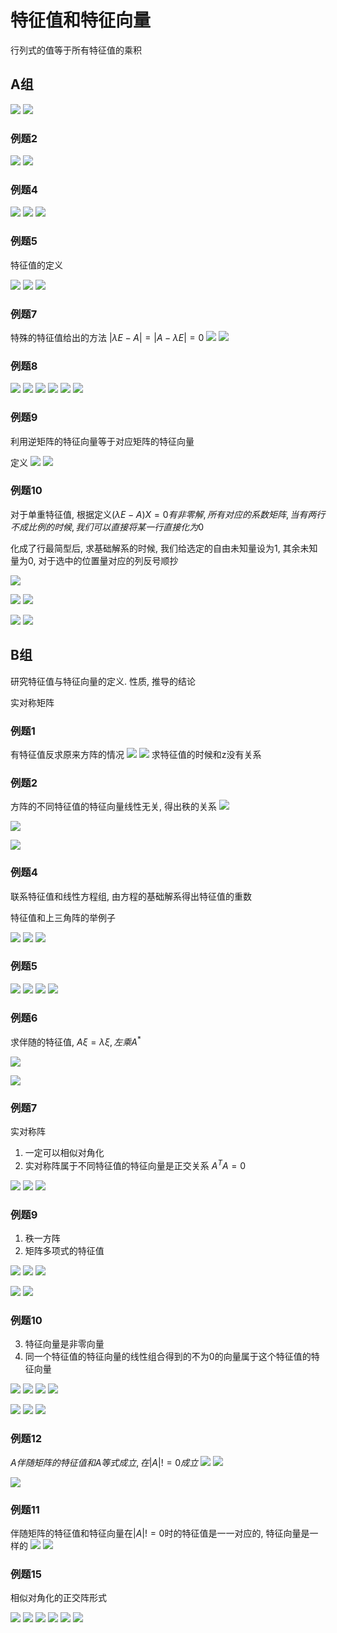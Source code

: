 # 特征值和特征向量

行列式的值等于所有特征值的乘积

## A组

![](7.特征值和特征向量-imgs/20201101225124.png)
![](7.特征值和特征向量-imgs/20201101225205.png)

### 例题2

![](7.特征值和特征向量-imgs/20201101225254.png)
![](7.特征值和特征向量-imgs/20201101225303.png)

### 例题4

![](7.特征值和特征向量-imgs/20201101225424.png)
![](7.特征值和特征向量-imgs/20201101225435.png)
![](7.特征值和特征向量-imgs/20201101225443.png)

### 例题5

特征值的定义

![](7.特征值和特征向量-imgs/20201101225720.png)
![](7.特征值和特征向量-imgs/20201101225750.png)
![](7.特征值和特征向量-imgs/20201101225759.png)

### 例题7

特殊的特征值给出的方法
$|\lambda E - A| = |A - \lambda E| = 0$
![](7.特征值和特征向量-imgs/20201101225908.png)
![](7.特征值和特征向量-imgs/20201101230019.png)

### 例题8

![](7.特征值和特征向量-imgs/20201101230040.png)
![](7.特征值和特征向量-imgs/20201101230103.png)
![](7.特征值和特征向量-imgs/20201101230118.png)
![](7.特征值和特征向量-imgs/20201101230126.png)
![](7.特征值和特征向量-imgs/20201101230453.png)
![](7.特征值和特征向量-imgs/20201101230501.png)

### 例题9

利用逆矩阵的特征向量等于对应矩阵的特征向量

定义
![](7.特征值和特征向量-imgs/20201101230843.png)
![](7.特征值和特征向量-imgs/20201101231102.png)

### 例题10

对于单重特征值, 根据定义$(\lambda E -A )X=0有非零解, 所有对应的系数矩阵, 当有两行不成比例的时候, 我们可以直接将某一行直接化为0$

化成了行最简型后, 求基础解系的时候, 我们给选定的自由未知量设为1, 其余未知量为0, 对于选中的位置量对应的列反号顺抄

![](7.特征值和特征向量-imgs/20201101231302.png)

![](7.特征值和特征向量-imgs/20201101231709.png)
![](7.特征值和特征向量-imgs/20201101231800.png)

![](7.特征值和特征向量-imgs/20201101232153.png)
![](7.特征值和特征向量-imgs/20201101232432.png)

## B组

研究特征值与特征向量的定义. 性质, 推导的结论

实对称矩阵

### 例题1

有特征值反求原来方阵的情况
![](7.特征值和特征向量-imgs/20201101233901.png)
![](7.特征值和特征向量-imgs/20201101233929.png)
求特征值的时候和z没有关系

### 例题2

方阵的不同特征值的特征向量线性无关, 得出秩的关系
![](7.特征值和特征向量-imgs/20201101234045.png)

![](7.特征值和特征向量-imgs/20201101234308.png)

![](7.特征值和特征向量-imgs/20201101234334.png)

### 例题4

联系特征值和线性方程组,
由方程的基础解系得出特征值的重数

特征值和上三角阵的举例子

![](7.特征值和特征向量-imgs/20201101234529.png)
![](7.特征值和特征向量-imgs/20201101234537.png)
![](7.特征值和特征向量-imgs/20201101235304.png)

### 例题5

![](7.特征值和特征向量-imgs/20201101235848.png)
![](7.特征值和特征向量-imgs/20201101235908.png)
![](7.特征值和特征向量-imgs/20201101235932.png)
![](7.特征值和特征向量-imgs/20201101235950.png)

### 例题6

求伴随的特征值, $A\xi = \lambda \xi, 左乘A^{*}$

![](7.特征值和特征向量-imgs/20201102210711.png)

![](7.特征值和特征向量-imgs/20201102223955.png)

### 例题7

实对称阵

1. 一定可以相似对角化
2. 实对称阵属于不同特征值的特征向量是正交关系 $A^{T}A=0$

![](7.特征值和特征向量-imgs/20201102224525.png)
![](7.特征值和特征向量-imgs/20201102224546.png)
![](7.特征值和特征向量-imgs/20201102224554.png)

### 例题9

1. 秩一方阵
2. 矩阵多项式的特征值

![](7.特征值和特征向量-imgs/20201102224839.png)
![](7.特征值和特征向量-imgs/20201102225116.png)
![](7.特征值和特征向量-imgs/20201102225129.png)

![](7.特征值和特征向量-imgs/20201102231429.png)
![](7.特征值和特征向量-imgs/20201102231436.png)

### 例题10

3. 特征向量是非零向量
4. 同一个特征值的特征向量的线性组合得到的不为0的向量属于这个特征值的特征向量

![](7.特征值和特征向量-imgs/20201102231858.png)
![](7.特征值和特征向量-imgs/20201102232329.png)
![](7.特征值和特征向量-imgs/20201102232459.png)
![](7.特征值和特征向量-imgs/20201102232546.png)

![](7.特征值和特征向量-imgs/20201102233300.png)
![](7.特征值和特征向量-imgs/20201102233349.png)
![](7.特征值和特征向量-imgs/20201102233407.png)

### 例题12

$A伴随矩阵的特征值和A等式成立, 在|A| != 0 成立$
![](7.特征值和特征向量-imgs/20201102233516.png)
![](7.特征值和特征向量-imgs/20201102233736.png)

![](7.特征值和特征向量-imgs/20201102233747.png)

### 例题11

伴随矩阵的特征值和特征向量在$|A|!=0$时的特征值是一一对应的, 特征向量是一样的
![](7.特征值和特征向量-imgs/20201102233924.png)
![](7.特征值和特征向量-imgs/20201102233941.png)

### 例题15

相似对角化的正交阵形式

![](7.特征值和特征向量-imgs/20201102234212.png)
![](7.特征值和特征向量-imgs/20201102234316.png)
![](7.特征值和特征向量-imgs/20201102234341.png)
![](7.特征值和特征向量-imgs/20201102234416.png)
![](7.特征值和特征向量-imgs/20201102234439.png)
![](7.特征值和特征向量-imgs/20201102234452.png)
